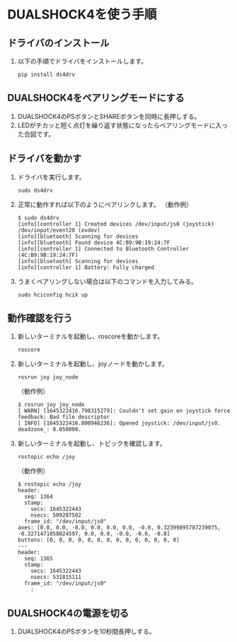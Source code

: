 # DUALSHOCK4を使う手順

## ドライバのインストール

1. 以下の手順でドライバをインストールします。
    ```
    pip install ds4drv
    ```

## DUALSHOCK4をペアリングモードにする

1. DUALSHOCK4のPSボタンとSHAREボタンを同時に長押しする。
1. LEDがチカッと短く点灯を繰り返す状態になったらペアリングモードに入った合図です。

## ドライバを動かす

1. ドライバを実行します。
    ```
    sudo ds4drv
    ```
1. 正常に動作すれば以下のようにペアリンクします。
    （動作例）
    ```
    $ sudo ds4drv
    [info][controller 1] Created devices /dev/input/js0 (joystick) /dev/input/event20 (evdev) 
    [info][bluetooth] Scanning for devices
    [info][bluetooth] Found device 4C:B9:9B:19:24:7F
    [info][controller 1] Connected to Bluetooth Controller (4C:B9:9B:19:24:7F)
    [info][bluetooth] Scanning for devices
    [info][controller 1] Battery: Fully charged

1. うまくペアリングしない場合は以下のコマンドを入力してみる。
    ```
    sudo hciconfig hciX up
    ```

## 動作確認を行う

1. 新しいターミナルを起動し、roscoreを動かします。
    ```
    roscore
    ```
1. 新しいターミナルを起動し、joyノードを動かします。
    ```
    rosrun joy joy_node
    ```
    （動作例）
    ```
    $ rosrun joy joy_node
    [ WARN] [1645322416.798315279]: Couldn't set gain on joystick force feedback: Bad file descriptor
    [ INFO] [1645322416.800946236]: Opened joystick: /dev/input/js0. deadzone_: 0.050000.
    ```
1. 新しいターミナルを起動し、トピックを確認します。
    ```
    rostopic echo /joy
    ```
    （動作例）
    ```
    $ rostopic echo /joy
    header: 
      seq: 1364
      stamp: 
        secs: 1645322443
        nsecs: 509287502
      frame_id: "/dev/input/js0"
    axes: [0.0, 0.0, -0.0, 0.0, 0.0, 0.0, -0.0, 0.32399895787239075, -0.3271471858024597, 0.0, 0.0, -0.0, -0.0, -0.0]
    buttons: [0, 0, 0, 0, 0, 0, 0, 0, 0, 0, 0, 0, 0, 0]
    ---
    header: 
      seq: 1365
      stamp: 
        secs: 1645322443
        nsecs: 531815111
      frame_id: "/dev/input/js0"
        :
    ```

## DUALSHOCK4の電源を切る

1. DUALSHOCK4のPSボタンを10秒間長押しする。